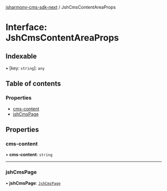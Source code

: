 [jsharmony-cms-sdk-next](../README.md) / JshCmsContentAreaProps

# Interface: JshCmsContentAreaProps

## Indexable

▪ [key: `string`]: `any`

## Table of contents

### Properties

- [cms-content](JshCmsContentAreaProps.md#cms-content)
- [jshCmsPage](JshCmsContentAreaProps.md#jshcmspage)

## Properties

### cms-content

• **cms-content**: `string`

___

### jshCmsPage

• **jshCmsPage**: [`JshCmsPage`](../classes/JshCmsPage.md)
